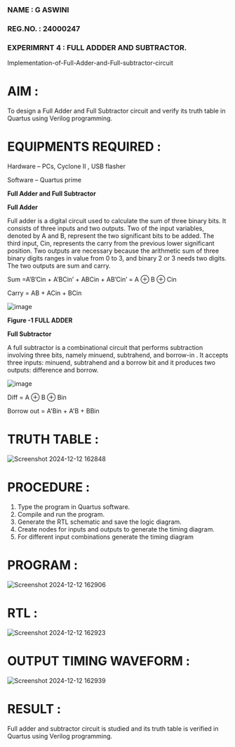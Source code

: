 ### NAME : G ASWINI
### REG.NO. : 24000247
### EXPERIMRNT 4 :  FULL ADDDER AND SUBTRACTOR.

Implementation-of-Full-Adder-and-Full-subtractor-circuit

# AIM :

To design a Full Adder and Full Subtractor circuit and verify its truth table in Quartus using Verilog programming.

# EQUIPMENTS REQUIRED : 

Hardware – PCs, Cyclone II , USB flasher

Software – Quartus prime

**Full Adder and Full Subtractor**

**Full Adder**

Full adder is a digital circuit used to calculate the sum of three binary bits. It consists of three inputs and two outputs. Two of the input variables, denoted by A and B, represent the two significant bits to be added. The third input, Cin, represents the carry from the previous lower significant position. Two outputs are necessary because the arithmetic sum of three binary digits ranges in value from 0 to 3, and binary 2 or 3 needs two digits. The two outputs are sum and carry.

Sum =A’B’Cin + A’BCin’ + ABCin + AB’Cin’ = A ⊕ B ⊕ Cin 

Carry = AB + ACin + BCin

![image](https://github.com/naavaneetha/FULL_ADDER_SUBTRACTOR/assets/154305477/0f30ba51-5ffb-4198-845f-18e054f675e7)

**Figure -1 FULL ADDER**

**Full Subtractor**

A full subtractor is a combinational circuit that performs subtraction involving three bits, namely minuend, subtrahend, and borrow-in . It accepts three inputs: minuend, subtrahend and a borrow bit and it produces two outputs: difference and borrow.

![image](https://github.com/naavaneetha/FULL_ADDER_SUBTRACTOR/assets/154305477/02b24f51-ab51-4304-9ad6-7b81ffc1ead5)

Diff = A ⊕ B ⊕ Bin 

Borrow out = A'Bin + A'B + BBin

# TRUTH TABLE :

![Screenshot 2024-12-12 162848](https://github.com/user-attachments/assets/8329359c-2106-4357-b29e-e70f96801406)

# PROCEDURE :

1. Type the program in Quartus software.
 2. Compile and run the program.
 3. Generate the RTL schematic and save the logic diagram.
 4. Create nodes for inputs and outputs to generate the timing diagram.
 5. For different input combinations generate the timing diagram

# PROGRAM :

![Screenshot 2024-12-12 162906](https://github.com/user-attachments/assets/28725590-a3ca-4ffe-8a16-f05dd658ede5)

# RTL :

![Screenshot 2024-12-12 162923](https://github.com/user-attachments/assets/27bffadd-0b13-4b50-ac6b-656bac79706c)

# OUTPUT TIMING WAVEFORM :

![Screenshot 2024-12-12 162939](https://github.com/user-attachments/assets/ef9ac386-ad66-48ef-9685-30005dbd1f91)

# RESULT :

 Full adder and subtractor circuit is studied and its truth table is verified in Quartus
 using Verilog programming.
